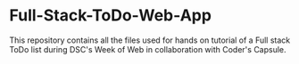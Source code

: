 # Full-Stack-ToDo-Web-App

This repository contains all the files used for hands on tutorial of a Full stack ToDo list during DSC's Week of Web in collaboration with Coder's Capsule.
